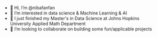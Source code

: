 - 👋 Hi, I’m @nibafanfan
- 👀 I’m interested in data science & Machine Learning & AI
- 🌱 I just finished my Master's in Data Science at Johns Hopkins University Applied Math Department
- 💞️ I’m looking to collaborate on building some fun/applicable projects


<!---
nibafanfan/nibafanfan is a ✨ special ✨ repository because its `README.md` (this file) appears on your GitHub profile.
You can click the Preview link to take a look at your changes.
--->
